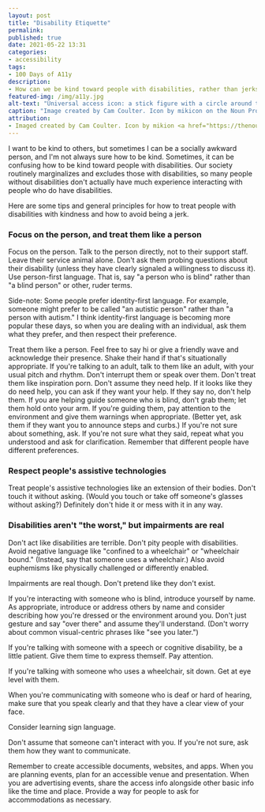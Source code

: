 ```yaml
---
layout: post
title: "Disability Etiquette"
permalink:
published: true
date: 2021-05-22 13:31
categories:
- accessibility
tags:
- 100 Days of A11y
description:
- How can we be kind toward people with disabilities, rather than jerks?
featured-img: /img/a11y.jpg
alt-text: "Universal access icon: a stick figure with a circle around them."
caption: "Image created by Cam Coulter. Icon by mikicon on the Noun Project."
attribution:
- Imaged created by Cam Coulter. Icon by mikion <a href="https://thenounproject.com/icon/975769/">on the Noun Project</a>.
---
```


I want to be kind to others, but sometimes I can be a socially awkward person, and I'm not always sure how to be kind. Sometimes, it can be confusing how to be kind toward people with disabilities. Our society routinely marginalizes and excludes those with disabilities, so many people without disabilities don't actually have much experience interacting with people who do have disabilities.

Here are some tips and general principles for how to treat people with disabilities with kindness and how to avoid being a jerk.

### Focus on the person, and treat them like a person

Focus on the person. Talk to the person directly, not to their support staff. Leave their service animal alone. Don't ask them probing questions about their disability (unless they have clearly signaled a willingness to discuss it). Use person-first language. That is, say "a person who is blind" rather than "a blind person" or other, ruder terms.

Side-note: Some people prefer identity-first language. For example, someone might prefer to be called "an autistic person" rather than "a person with autism." I think identity-first language is becoming more popular these days, so when you are dealing with an individual, ask them what they prefer, and then respect their preference.

Treat them like a person. Feel free to say hi or give a friendly wave and acknowledge their presence. Shake their hand if that's situationally appropriate. If you're talking to an adult, talk to them like an adult, with your usual pitch and rhythm. Don't interrupt them or speak over them. Don't treat them like inspiration porn. Don't assume they need help. If it looks like they do need help, you can ask if they want your help. If they say no, don't help them. If you are helping guide someone who is blind, don't grab them; let them hold onto your arm. If you're guiding them, pay attention to the environment and give them warnings when appropriate. (Better yet, ask them if they want you to announce steps and curbs.) If you're not sure about something, ask. If you're not sure what they said, repeat what you understood and ask for clarification. Remember that different people have different preferences.

### Respect people's assistive technologies

Treat people's assistive technologies like an extension of their bodies. Don't touch it without asking. (Would you touch or take off someone's glasses without asking?) Definitely don't hide it or mess with it in any way.

### Disabilities aren't "the worst," but impairments are real

Don't act like disabilities are terrible. Don't pity people with disabilities. Avoid negative language like "confined to a wheelchair" or "wheelchair bound." (Instead, say that someone uses a wheelchair.) Also avoid euphemisms like physically challenged or differently enabled.

Impairments are real though. Don't pretend like they don't exist.

If you're interacting with someone who is blind, introduce yourself by name. As appropriate, introduce or address others by name and consider describing how you're dressed or the environment around you. Don't just gesture and say "over there" and assume they'll understand. (Don't worry about common visual-centric phrases like "see you later.")

If you're talking with someone with a speech or cognitive disability, be a little patient. Give them time to express themself. Pay attention.

If you're talking with someone who uses a wheelchair, sit down. Get at eye level with them.

When you're communicating with someone who is deaf or hard of hearing, make sure that you speak clearly and that they have a clear view of your face.

Consider learning sign language.

Don't assume that someone can't interact with you. If you're not sure, ask them how they want to communicate.

Remember to create accessible documents, websites, and apps. When you are planning events, plan for an accessible venue and presentation. When you are advertising events, share the access info alongside other basic info like the time and place. Provide a way for people to ask for accommodations as necessary.
